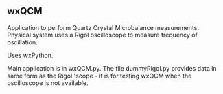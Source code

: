 wxQCM
-----
Application to perform Quartz Crystal Microbalance measurements. Physical system uses a Rigol oscilloscope to measure frequency of oscillation.

Uses wxPython.

Main application is in wxQCM.py. The file dummyRigol.py provides data in same form as the Rigol 'scope - it is for testing wxQCM when the oscilloscope is not available.
